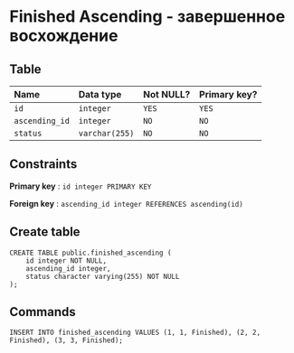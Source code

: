# Finished Ascending - завершенное восхождение

## Table

| Name            | Data type     | Not NULL? | Primary key? |
|:--------------- |:--------------|:----------|:-------------|
| `id`    | `integer`     | `YES`     | `YES`        |
| `ascending_id`    | `integer`     | `NO`     | `NO`        |
| `status`    | `varchar(255)`     | `NO`     | `NO`        |

## Constraints

**Primary key** : `id integer PRIMARY KEY`

**Foreign key** : `ascending_id integer REFERENCES ascending(id)`

## Create table

```
CREATE TABLE public.finished_ascending (
    id integer NOT NULL,
    ascending_id integer,
    status character varying(255) NOT NULL
);
```

## Commands

```
INSERT INTO finished_ascending VALUES (1, 1, Finished), (2, 2, Finished), (3, 3, Finished);
```